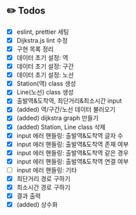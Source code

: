 ## ✏️ Todos
- [X] eslint, prettier 세팅
- [X] Dijkstra.js lint 수정
- [X] 구현 목록 정리
- [X] 데이터 초기 설정: 역
- [X] 데이터 초기 설정: 구간
- [X] 데이터 초기 설정: 노선
- [X] Station(역) class 생성
- [X] Line(노선) class 생성
- [X] 출발역&도착역, 최단거리&최소시간 input 
- [X] (added) 역/구간/노선 데이터 불러오기
- [X] (added) dijkstra graph 만들기
- [X] (added) Station, Line class 삭제
- [X] input 에러 핸들링: 출발역&도착역 글자 수
- [X] input 에러 핸들링: 출발역&도착역 존재 여부
- [X] input 에러 핸들링: 출발역&도착역 같은 경우
- [X] input 에러 핸들링: 출발역&도착역 연결 여부  
- [ ] input 에러 핸들링: 기타
- [X] 최단거리 경로 구하기
- [X] 최소시간 경로 구하기
- [X] 결과 출력 
- [X] (added) 상수화